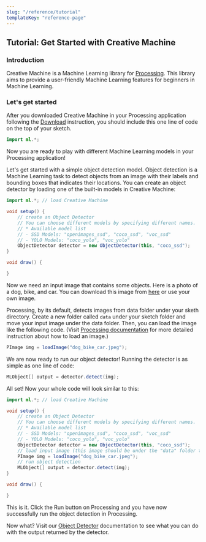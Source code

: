 ```yaml
---
slug: "/reference/tutorial"
templateKey: "reference-page"
---
```


## Tutorial: Get Started with Creative Machine

### Introduction
Creative Machine is a Machine Learning library for [Processing](https://processing.org/). This library aims to provide a user-friendly Machine Learning features for beginners in Machine Learning.

### Let's get started

After you downloaded Creative Machine in your Processing application following the [Download](../download) instruction, you should include this one line of code on the top of your sketch.
```java
import ml.*;
```

Now you are ready to play with different Machine Learning models in your Processing application!

Let's get started with a simple object detection model. Object detection is a Machine Learning task to detect objects from an image with their labels and bounding boxes that indicates their locations. You can create an object detector by loading one of the built-in models in Creative Machine:

```java
import ml.*; // load Creative Machine

void setup() {
    // create an Object Detector
    // You can choose different models by specifying different names.
    // * Available model list
    // - SSD Models: "openimages_ssd", "coco_ssd", "voc_ssd"
    // - YOLO Models: "coco_yolo", "voc_yolo"
    ObjectDetector detector = new ObjectDetector(this, "coco_ssd");
}

void draw() {

}
```

Now we need an input image that contains some objects. Here is a photo of a dog, bike, and car. You can download this image from [here](https://github.com/jjeongin/creative-machine/blob/master/examples/ObjectDetectorExample/data/dog_bike_car.jpeg) or use your own image.

Processing, by its default, detects images from data folder under your sketh directory. Create a new folder called ```data``` under your sketch folder and move your input image under the data folder. Then, you can load the image like the following code. (Visit [Processing documentation](https://processing.org/reference/loadImage_.html) for more detailed instruction about how to load an image.)
```java
PImage img = loadImage("dog_bike_car.jpeg");
```

We are now ready to run our object detector! Running the detector is as simple as one line of code:
```java
MLObject[] output = detector.detect(img);
```

All set! Now your whole code will look similar to this:

```java
import ml.*; // load Creative Machine

void setup() {
    // create an Object Detector
    // You can choose different models by specifying different names.
    // * Available model list
    // - SSD Models: "openimages_ssd", "coco_ssd", "voc_ssd"
    // - YOLO Models: "coco_yolo", "voc_yolo"
    ObjectDetector detector = new ObjectDetector(this, "coco_ssd");
    // load input image (this image should be under the "data" folder that is under your sketch folder)
    PImage img = loadImage("dog_bike_car.jpeg");
    // run object detection
    MLObject[] output = detector.detect(img);
}

void draw() {

}
```

This is it. Click the Run button on Processing and you have now successfully run the object detection in Processing. 

Now what? Visit our [Object Detector](models/object-detector) documentation to see what you can do with the output returned by the detector.